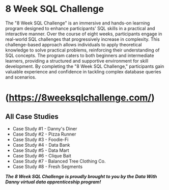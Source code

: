 # 8 Week SQL Challenge
The "8 Week SQL Challenge" is an immersive and hands-on learning program designed to enhance participants' SQL skills in a practical and interactive manner. Over the course of eight weeks, participants engage in real-world SQL challenges that progressively increase in complexity. This challenge-based approach allows individuals to apply theoretical knowledge to solve practical problems, reinforcing their understanding of SQL concepts. The program caters to both beginners and intermediate learners, providing a structured and supportive environment for skill development. By completing the "8 Week SQL Challenge," participants gain valuable experience and confidence in tackling complex database queries and scenarios.
# (https://8weeksqlchallenge.com/) 

## All Case Studies
- Case Study #1 - Danny's Diner
- Case Study #2 - Pizza Runner
- Case Study #3 - Foodie-Fi 
- Case Study #4 - Data Bank
- Case Study #5 - Data Mart
- Case Study #6 - Clique Bait
- Case Study #7 - Balanced Tree Clothing Co.
- Case Study #8 - Fresh Segments

***The 8 Week SQL Challenge is proudly brought to you by the Data With Danny virtual data apprenticeship program!***